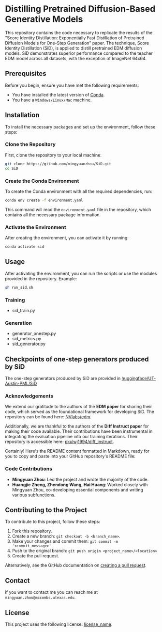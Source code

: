 # Distilling Pretrained Diffusion-Based Generative Models

This repository contains the code necessary to replicate the results of the "Score Identity Distillation: Exponentially Fast Distillation of Pretrained Diffusion Models for One-Step Generation" paper. The technique, Score Identity Distillation (SiD), is applied to distill pretrained EDM diffusion models. SiD demonstrates superior performance compared to the teacher EDM model across all datasets, with the exception of ImageNet 64x64.

## Prerequisites

Before you begin, ensure you have met the following requirements:
* You have installed the latest version of [Conda](https://docs.conda.io/projects/conda/en/latest/user-guide/install/index.html).
* You have a `Windows/Linux/Mac` machine.

## Installation

To install the necessary packages and set up the environment, follow these steps:

### Clone the Repository

First, clone the repository to your local machine:

```bash
git clone https://github.com/mingyuanzhou/SiD.git
cd SiD
```

### Create the Conda Environment

To create the Conda environment with all the required dependencies, run:

```bash
conda env create -f environment.yaml
```

This command will read the `environment.yaml` file in the repository, which contains all the necessary package information.

### Activate the Environment

After creating the environment, you can activate it by running:

```bash
conda activate sid
```

## Usage

After activating the environment, you can run the scripts or use the modules provided in the repository. Example:

```bash
sh run_sid.sh
```

### Training
- sid_train.py

### Generation

- generator_onestep.py
- sid_metrics.py
- sid_generator.py


## Checkpoints of one-step generators produced by SiD

The one-step generators produced by SiD are provided in [huggingface/UT-Austin-PML/SiD](https://huggingface.co/UT-Austin-PML/SiD/tree/main)


### Acknowledgements

We extend our gratitude to the authors of the **EDM paper** for sharing their code, which served as the foundational framework for developing SiD. The repository can be found here: [NVlabs/edm](https://github.com/NVlabs/edm).

Additionally, we are thankful to the authors of the **Diff Instruct paper** for making their code available. Their contributions have been instrumental in integrating the evaluation pipeline into our training iterations. Their repository is accessible here: [pkulwj1994/diff_instruct](https://github.com/pkulwj1994/diff_instruct).


Certainly! Here's the README content formatted in Markdown, ready for you to copy and paste into your GitHub repository's README file:

### Code Contributions
- **Mingyuan Zhou**: Led the project and wrote the majority of the code.
- **Huangjie Zheng, Zhendong Wang, Hai Huang**: Worked closely with Mingyuan Zhou, co-developing essential components and writing various subfunctions.


## Contributing to the Project

To contribute to this project, follow these steps:

1. Fork this repository.
2. Create a new branch: `git checkout -b <branch_name>`.
3. Make your changes and commit them: `git commit -m '<commit_message>'`
4. Push to the original branch: `git push origin <project_name>/<location>`
5. Create the pull request.

Alternatively, see the GitHub documentation on [creating a pull request](https://help.github.com/articles/creating-a-pull-request/).

## Contact

If you want to contact me you can reach me at `mingyuan.zhou@mccombs.utexas.edu`.

## License

This project uses the following license: [license_name](link_to_license).
